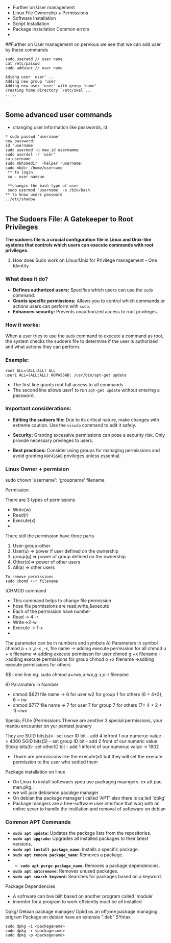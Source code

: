 - Further on User management
 - Linux File Ownership + Permissions
 - Software Installation
 - Script Installation
 - Package Installation Common errors
-
##Further on User management
on pervious we see that we can add user  by these commands
```
sudo useradd // user name
cat /etc/passwd
sudo adduser // user name

Adidng user 'user' ..
Adding new group 'user 
Adding new user 'user' with group 'name'
creating home directory `/etc/skel`...
.....
 
```
## Some advanced user commands

* changing user information like passwords, id
```
* sudo passwd 'username'
new password:
id 'username'
sudo usermod -u new_id usernamme
sudo userdel -r 'user'
su-username
sudo mkhomedir  -helper 'username'
sudo mkdir /home/username
 ** to login
 su - user namsue
 
 **changin the bash type of user
 sudo usermod 'username' -s /bin/bash
** to know users password
../etc/shadow


```


## The Sudoers File: A Gatekeeper to Root Privileges

**The sudoers file is a crucial configuration file in Linux and Unix-like systems that controls which users can execute commands with root privileges.**  

1. How does Sudo work on Linux/Unix for Privilege management - One Identity
### What does it do?

- **Defines authorized users:** Specifies which users can use the `sudo` command.
- **Grants specific permissions:** Allows you to control which commands or actions users can perform with `sudo`.
- **Enhances security:** Prevents unauthorized access to root privileges.  
    
### How it works:

When a user tries to use the `sudo` command to execute a command as root, the system checks the sudoers file to determine if the user is authorized and what actions they can perform.

### Example:

```
root ALL=(ALL:ALL) ALL
user1 ALL=(ALL:ALL) NOPASSWD: /usr/bin/apt-get update
```

- The first line grants root full access to all commands.
- The second line allows user1 to run `apt-get update` without entering a password.

### Important considerations:

- **Editing the sudoers file:** Due to its critical nature, make changes with extreme caution. Use the `visudo` command to edit it safely.
- **Security:** Granting excessive permissions can pose a security risk. Only provide necessary privileges to users.  
    
- **Best practices:** Consider using groups for managing permissions and avoid granting `NOPASSWD` privileges unless essential.


### Linux Owner + permision

sudo chown 'username': 'groupname' filename





Permission

There are 3 types of permissions
- Write(w)
- Read(r)
- Execute(x)
-

There still the permission have three parts
1. User-group-other
2. User(u) => power if user defined on the ownership
3. group(g) => power of group defined on  the ownership
4. Other(o)=> power of other users
5. All(a) => other users

```
To remove permissions 
sudo chomd +-r filename
```
\CHMOD command
- This command helps to change file permission
- hose file permissions are read,write,&execute
- Each of the permission have number 
- Read -> 4 -r
- Write->2-w
- Execute -> 1-x
-
The parameter can be in numbers and symbols
A) Parameters in symbol
chmod a + x ,a-x ,-x, file name -> adding execute permission for all 
chmod u + x filename => adding execute permisson for user
chmod g +x filename ->adding execute permissions for group
chmod o +x filename ->adding execute permissions for others

$$ I one line
eg. sudo chmod a+rwx,u-wx,g-x,o-r filename

B) Paramaters in Number
- chmod $621 file name -> 6 for user w2 for group 1 for others (6 = 4+2), 6 = rw
- chmod $777 file name -> 7 for user 7 for group 7 for others (7= 4 + 2 + 1)=rwx

Specia; FUle {Permissions
Therwe are another 3 special permissions, your manbu encounter on yur penteet jounery

They are 
SUID bits(s)=- set user ID bit - add 4 infront f our numeruc value -> 4000
SGID bits(S) - set group ID bit - add 2  front of our numeric value
Sticky bits(t)- set otherID bit - add 1 infornt of our numeruc value -> 1602

- Thwre are permissions like the execute(x0 but they will set the execute permission to the user who settled them

Package installation on linux
- On Linux to install softewaes ypou use packageg maangers. ex att pac man.pkg..
- we will juse debiamnn pacakge manager
- On debian tha package manager i called 'APT' also there is ca;led 'dpkg'
- Package mangers are a free-software user interface that worj with an online sever to handle the instllation and removal of softeware on debian 



### Common APT Commands

- **`sudo apt update`:** Updates the package lists from the repositories.
- **`sudo apt upgrade`:** Upgrades all installed packages to their latest versions.
- **`sudo apt install package_name`:** Installs a specific package.
- **`sudo apt remove package_name`:** Removes a package.  
- - **`sudo apt purge package_name`:** Removes a package dependencies.  
- **`sudo apt autoremove`:** Removes unused packages.
- **`sudo apt search keyword`:** Searches for packages based on a keyword.

Package Dependencies
- A sofrware can bve biilt based on another program called 'module'
- inoreder for a program to work effciently muct be all installed

Dpkg/ Debian package manager/
Dpkd os an off;one package managing prigram
Package on debian have an extensio ".deb"
SYntax
```
sudo dpkg -i <packagename>
sudo dpkg -r <packagename>
sudo dpkg -p <packagename>
```













